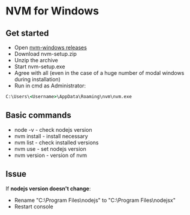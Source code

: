 # NVM for Windows
## Get started
* Open [nvm-windows releases](https://github.com/coreybutler/nvm-windows/releases)
* Download nvm-setup.zip
* Unzip the archive
* Start nvm-setup.exe
* Agree with all (even in the case of a huge number of modal windows during installation)
* Run in cmd as Administrator: 
```cmd
C:\Users\<Username>\AppData\Roaming\nvm\nvm.exe
```
## Basic commands
* node -v - check nodejs version
* nvm install <version> - install necessary 
* nvm list - check installed versions
* nvm use <version> - set nodejs version
* nvm version - version of nvm

## Issue

If **nodejs version doesn't change**:
* Rename "C:\Program Files\nodejs" to "C:\Program Files\nodejsx"
* Restart console


